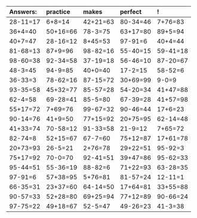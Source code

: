 | Answers: | practice | makes | perfect | ! |
| :--- | :--- | :--- | :--- | :--- |
| 28-11=17 | 6+8=14 | 42+21=63 | 80-34=46 | 7+76=83 | 
| 36+4=40 | 50+16=66 | 78-3=75 | 63+17=80 | 89+5=94 | 
| 40+7=47 | 28-16=12 | 8+45=53 | 97-91=6 | 40+4=44 | 
| 81-68=13 | 87+9=96 | 98-82=16 | 55-40=15 | 59-41=18 | 
| 98-60=38 | 92-34=58 | 37-19=18 | 56-46=10 | 87-20=67 | 
| 48-3=45 | 94-9=85 | 40+0=40 | 17-2=15 | 58-52=6 | 
| 36-33=3 | 78-62=16 | 87-15=72 | 30+69=99 | 9-0=9 | 
| 93-35=58 | 45+32=77 | 85-57=28 | 54-20=34 | 41+47=88 | 
| 62-4=58 | 69-28=41 | 85-5=80 | 67-39=28 | 41+57=98 | 
| 55+17=72 | 7+69=76 | 99-67=32 | 90-46=44 | 17+6=23 | 
| 90-14=76 | 41+9=50 | 77+15=92 | 20+75=95 | 62-14=48 | 
| 41+33=74 | 70-58=12 | 91-33=58 | 21-9=12 | 7+65=72 | 
| 82-74=8 | 52+15=67 | 67-7=60 | 75+12=87 | 17+61=78 | 
| 20+73=93 | 26-5=21 | 2+76=78 | 29+22=51 | 95-92=3 | 
| 75+17=92 | 70-0=70 | 92-41=51 | 39+47=86 | 95-62=33 | 
| 95-44=51 | 55-36=19 | 88-82=6 | 71+22=93 | 63-28=35 | 
| 97-91=6 | 57+38=95 | 5+76=81 | 81-57=24 | 12-11=1 | 
| 66-35=31 | 23+37=60 | 64-14=50 | 17+64=81 | 33+55=88 | 
| 90-57=33 | 52+28=80 | 69+25=94 | 77+12=89 | 90-66=24 | 
| 97-75=22 | 49+18=67 | 52-5=47 | 49-26=23 | 41-3=38 | 
